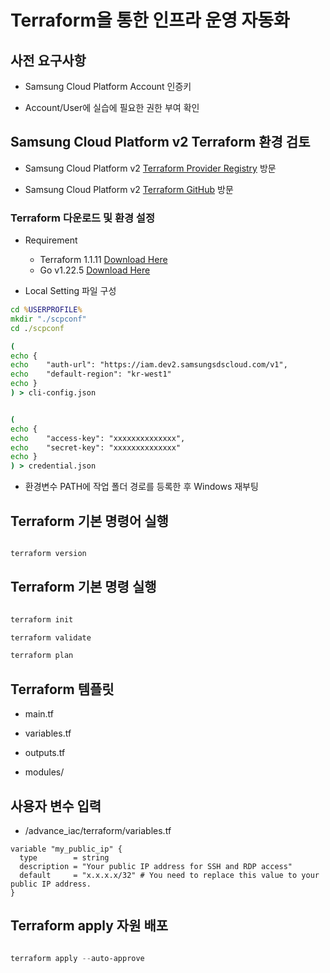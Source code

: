 # Terraform을 통한 인프라 운영 자동화

## 사전 요구사항

- Samsung Cloud Platform Account 인증키

- Account/User에 실습에 필요한 권한 부여 확인

## Samsung Cloud Platform v2 Terraform 환경 검토

- Samsung Cloud Platform v2 [Terraform Provider Registry](https://registry.terraform.io/providers/SamsungSDSCloud/samsungcloudplatformv2/latest) 방문

- Samsung Cloud Platform v2 [Terraform GitHub](https://github.com/SamsungSDSCloud/terraform-provider-samsungcloudplatformv2) 방문

### Terraform 다운로드 및 환경 설정

- Requirement

  - Terraform 1.1.11 [Download Here](https://releases.hashicorp.com/terraform/)
  - Go v1.22.5 [Download Here](https://go.dev/dl/)

- Local Setting 파일 구성

```cmd
cd %USERPROFILE%
mkdir "./scpconf"
cd ./scpconf

(
echo {
echo    "auth-url": "https://iam.dev2.samsungsdscloud.com/v1",
echo    "default-region": "kr-west1"
echo }
) > cli-config.json


(
echo {
echo    "access-key": "xxxxxxxxxxxxxx",
echo    "secret-key": "xxxxxxxxxxxxxx"
echo }
) > credential.json
```

- 환경변수 PATH에 작업 폴더 경로를 등록한 후 Windows 재부팅

## Terraform 기본 명령어 실행

```powershell

terraform version

```

## Terraform 기본 명령 실행

```powershell

terraform init

terraform validate

terraform plan
```

## Terraform 템플릿

- main.tf

- variables.tf

- outputs.tf

- modules/

## 사용자 변수 입력

- /advance_iac/terraform/variables.tf

```hcl
variable "my_public_ip" {
  type        = string
  description = "Your public IP address for SSH and RDP access"
  default     = "x.x.x.x/32" # You need to replace this value to your public IP address.
}
```

## Terraform apply 자원 배포

```powershell

terraform apply --auto-approve
```
